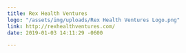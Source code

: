```yaml
---
title: Rex Health Ventures
logo: "/assets/img/uploads/Rex Health Ventures Logo.png"
link: http://rexhealthventures.com/
date: 2019-01-03 14:11:29 -0600

---
```

